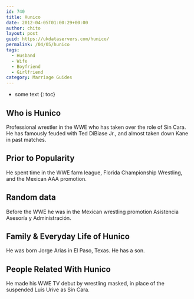 ```yaml
---
id: 740
title: Hunico
date: 2012-04-05T01:00:29+00:00
author: chito
layout: post
guid: https://ukdataservers.com/hunico/
permalink: /04/05/hunico
tags:
  - Husband
  - Wife
  - Boyfriend
  - Girlfriend
category: Marriage Guides
---
```


* some text
{: toc}


## Who is  Hunico
                  
                  
                  
Professional wrestler in the WWE who has taken over the role of Sin Cara. He has famously feuded with Ted DiBiase Jr., and almost taken down Kane in past matches. 
                  
                
                
                
## Prior to Popularity 
                  
                  
                  
He spent time in the WWE farm league, Florida Championship Wrestling, and the Mexican AAA promotion.
                  
                
                
                
## Random data 
                  
                  
                  
Before the WWE he was in the Mexican wrestling promotion Asistencia Asesoría y Administración.
                  
                
                
                
## Family & Everyday Life of Hunico
                  
                  
                  
He was born Jorge Arias in El Paso, Texas. He has a son. 
                  
                
                
                
## People Related With  Hunico
                  
                  
                  
He made his WWE TV debut by wrestling masked, in place of the suspended Luis Urive as Sin Cara.
                  
                
              
            
          
          
          
    
    
  
